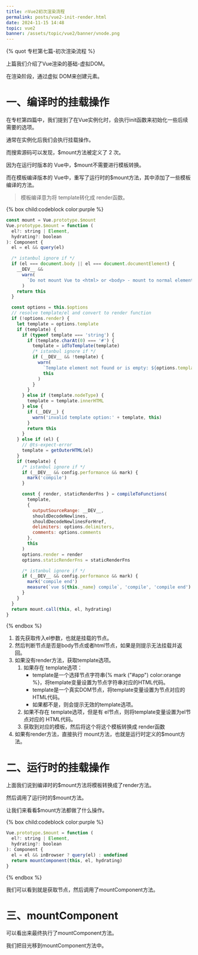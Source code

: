 ```yaml
---
title: 🔥Vue2初次渲染流程
permalink: posts/vue2-init-render.html
date: 2024-11-15 14:48
topic: vue2
banner: /assets/topic/vue2/banner/vnode.png
--- 
```


{% quot 专栏第七篇-初次渲染流程 %}

上篇我们介绍了Vue渲染的基础-虚拟DOM。

在渲染阶段，通过虚拟 DOM来创建元素。

# 一、编译时的挂载操作

在专栏第四篇中，我们提到了在Vue实例化时，会执行init函数来初始化一些后续需要的选项。

通常在实例化后我们会执行挂载操作。

而搜索源码可以发现，$mount方法被定义了 2 次。

因为在运行时版本的 Vue中，$mount不需要进行模板转换。

而在模板编译版本的 Vue中，重写了运行时的$mount方法，其中添加了一些模板编译的方法。

> 模板编译意为将 template转化成 render函数。

{% box child:codeblock color:purple %}
```js
const mount = Vue.prototype.$mount
Vue.prototype.$mount = function (
  el?: string | Element,
  hydrating?: boolean
): Component {
  el = el && query(el)

  /* istanbul ignore if */
  if (el === document.body || el === document.documentElement) {
    __DEV__ &&
      warn(
        `Do not mount Vue to <html> or <body> - mount to normal elements instead.`
      )
    return this
  }

  const options = this.$options
  // resolve template/el and convert to render function
  if (!options.render) {
    let template = options.template
    if (template) {
      if (typeof template === 'string') {
        if (template.charAt(0) === '#') {
          template = idToTemplate(template)
          /* istanbul ignore if */
          if (__DEV__ && !template) {
            warn(
              `Template element not found or is empty: ${options.template}`,
              this
            )
          }
        }
      } else if (template.nodeType) {
        template = template.innerHTML
      } else {
        if (__DEV__) {
          warn('invalid template option:' + template, this)
        }
        return this
      }
    } else if (el) {
      // @ts-expect-error
      template = getOuterHTML(el)
    }
    if (template) {
      /* istanbul ignore if */
      if (__DEV__ && config.performance && mark) {
        mark('compile')
      }

      const { render, staticRenderFns } = compileToFunctions(
        template,
        {
          outputSourceRange: __DEV__,
          shouldDecodeNewlines,
          shouldDecodeNewlinesForHref,
          delimiters: options.delimiters,
          comments: options.comments
        },
        this
      )
      options.render = render
      options.staticRenderFns = staticRenderFns

      /* istanbul ignore if */
      if (__DEV__ && config.performance && mark) {
        mark('compile end')
        measure(`vue ${this._name} compile`, 'compile', 'compile end')
      }
    }
  }
  return mount.call(this, el, hydrating)
} 
```
{% endbox %}

1. 首先获取传入el参数，也就是挂载的节点。
2. 然后判断节点是否是body节点或者html节点，如果是则提示无法挂载并返回。
3. 如果没有render方法，获取template选项。 
    1. 如果存在 template选项：
        - template是一个选择节点字符串{% mark ("#app") color:orange %}，将template变量设置为节点字符串对应的HTML代码。
        - template是一个真实DOM节点，将template变量设置为节点对应的HTML代码。
        - 如果都不是，则会提示无效的template选项。
    2. 如果不存在 template选项，但是有 el节点，则将template变量设置为el节点对应的 HTML代码。
    3. 获取到对应的模板，然后将这个将这个模板转换成 render函数
4. 如果有render方法，直接执行 mount方法，也就是运行时定义的$mount方法。

# 二、运行时的挂载操作

上面我们说到编译时的$mount方法将模板转换成了render方法。

然后调用了运行时的$mount方法。

让我们来看看$mount方法都做了什么操作。

{% box child:codeblock color:purple %}
```js
Vue.prototype.$mount = function (
  el?: string | Element,
  hydrating?: boolean
): Component {
  el = el && inBrowser ? query(el) : undefined
  return mountComponent(this, el, hydrating)
}
```
{% endbox %}

我们可以看到就是获取节点，然后调用了mountComponent方法。

# 三、mountComponent

可以看出来最终执行了mountComponent方法。

我们把目光移到mountComponent方法中。

